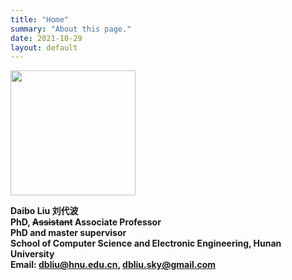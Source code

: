 ```yaml
---
title: "Home"
summary: "About this page."
date: 2021-10-29
layout: default
---
```

<img src="https://user-images.githubusercontent.com/13343253/147853521-d2bedb4d-bab5-483f-9ed2-a406ef818d9f.png" class="CENy8b" role="img" width=200px>
<!-- <image src="https://user-images.githubusercontent.com/13343253/147853521-d2bedb4d-bab5-483f-9ed2-a406ef818d9f.png" width=200px> -->
<!-- ![image width=300 height=400](https://user-images.githubusercontent.com/13343253/147853521-d2bedb4d-bab5-483f-9ed2-a406ef818d9f.png) -->

  
**Daibo Liu   刘代波  
PhD, ~~Assistant~~ Associate Professor   
PhD and master supervisor  
School of Computer Science and Electronic Engineering, Hunan University  
Email: dbliu@hnu.edu.cn, 	 dbliu.sky@gmail.com**
